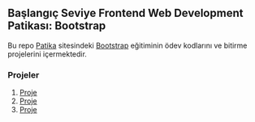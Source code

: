 ## Başlangıç Seviye Frontend Web Development Patikası: Bootstrap
Bu repo [Patika](https://academy.patika.dev/tr) sitesindeki [Bootstrap](https://academy.patika.dev/tr/courses/bootstrap) eğitiminin ödev kodlarını ve bitirme projelerini içermektedir.

### Projeler
1. [Proje](https://academy.patika.dev/tr/courses/bootstrap/odev1)
2. [Proje](https://academy.patika.dev/tr/courses/bootstrap/odev2)
3. [Proje](https://academy.patika.dev/tr/courses/bootstrap/odev3)